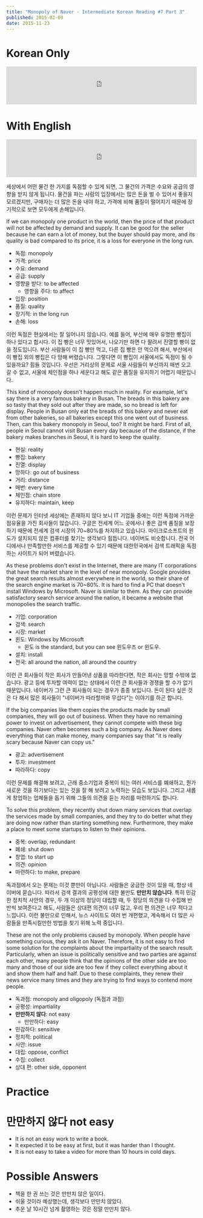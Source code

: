 ```yaml
---
title: "Monopoly of Naver - Intermediate Korean Reading #7 Part 3"
published: 2015-02-09
date: 2015-11-23
---
```


#  Korean Only

<iframe id="audio_iframe" src="https://www.podbean.com/media/player/it3z6-53ae16/initByJs/1/auto/1?skin=5" width="100%" height="100" frameborder="0" scrolling="no"></iframe>

#  With English

<iframe id="audio_iframe" src="https://www.podbean.com/media/player/7nhfi-53ae18/initByJs/1/auto/1?skin=5" width="100%" height="100" frameborder="0" scrolling="no"></iframe>

세상에서 어떤 물건 한 가지를 독점할 수 있게 되면, 그 물건의 가격은 수요와 공급의 영향을 받지 않게 됩니다. 물건을 파는 사람의 입장에서는 많은 돈을 벌 수 있어서 좋을지 모르겠지만, 구매자는 더 많은 돈을 내야 하고, 가격에 비해 품질이 떨어지기 때문에 장기적으로 보면 모두에게 손해입니다.

If we can monopoly one product in the world, then the price of that product will not be affected by demand and supply. It can be good for the seller because he can earn a lot of money, but the buyer should pay more, and its quality is bad compared to its price, it is a loss for everyone in the long run.

* 독점: monopoly
* 가격: price
* 수요: demand
* 공급: supply
* 영향을 받다: to be affected
	* 영향을 주다: to affect
* 입장: position
* 품질: quality
* 장기적: in the long run
* 손해: loss

이런 독점은 현실에서는 잘 일어나지 않습니다. 예를 들어, 부산에 매우 유명한 빵집이 하나 있다고 합시다. 이 집 빵은 너무 맛있어서, 나오기만 하면 다 팔려서 진열할 빵이 없을 정도입니다. 부산 사람들이 이 집 빵만 먹고, 다른 집 빵은 안 먹으려 해서, 부산에서 이 빵집 외의 빵집은 다 망해 버렸습니다. 그렇다면 이 빵집이 서울에서도 독점이 될 수 있을까요? 힘들 것입니다. 우선은 거리상의 문제로 서울 사람들이 부산까지 매번 오고 갈 수 없고, 서울에 체인점을 하나 세운다고 해도 같은 품질을 유지하기 어렵기 때문입니다.

This kind of monopoly doesn't happen much in reality. For example, let's say there is a very famous bakery in Busan. The breads in this bakery are so tasty that they sold out after they are made, so no bread is left for display. People in Busan only eat the breads of this bakery and never eat from other bakeries, so all bakeries except this one went out of business. Then, can this bakery monopoly in Seoul, too? It might be hard. First of all, people in Seoul cannot visit Busan every day because of the distance, if the bakery makes branches in Seoul, it is hard to keep the quality.

* 현실: reality
* 빵집: bakery
* 진열: display
* 망하다: go out of business
* 거리: distance
* 매번: every time
* 체인점: chain store
* 유지하다: maintain, keep

이런 문제가 인터넷 세상에는 존재하지 않다 보니 IT 기업들 중에는 이런 독점에 가까운 점유율을 가진 회사들이 많습니다. 구글은 전세계 어느 곳에서나 좋은 검색 품질을 보장하기 때문에 전세계 검색 시장의 70~80%를 차지하고 있습니다. 마이크로소프트의 윈도가 설치되지 않은 컴퓨터를 찾기는 생각보다 힘듭니다. 네이버도 비슷합니다. 전국 어디에서나 만족할만한 서비스를 제공할 수 있기 때문에 대한민국에서 검색 트래픽을 독점하는 사이트가 되어 버렸습니다.

As these problems don't exist in the Internet, there are many IT corporations that have the market share in the level of near monopoly. Google provides the great search results almost everywhere in the world, so their share of the search engine market is 70~80%. It is hard to find a PC that doesn't install Windows by Microsoft. Naver is similar to them. As they can provide satisfactory search service around the nation, it became a website that monopolies the search traffic.

* 기업: corporation
* 검색: search
* 시장: market
* 윈도: Windows by Microsoft
	* 윈도 is the standard, but you can see 윈도우즈 or 윈도우.
* 설치: install
* 전국: all around the nation, all around the country

이런 큰 회사들이 작은 회사가 만들어낸 상품을 따라한다면, 작은 회사는 망할 수밖에 없습니다. 광고 등에 투자할 여력이 없는 상태에서 이런 큰 회사들과 경쟁을 할 수가 없기 때문입니다. 네이버가 그런 큰 회사들이 되는 경우가 종종 보입니다. 돈이 된다 싶은 것은 다 해서 많은 회사들이 "네이버가 따라할까봐 무섭다"는 이야기를 하곤 합니다.

If the big companies like them copies the products made by small companies, they will go out of business. When they have no remaining power to invest on advertisement, they cannot compete with these big companies. Naver often becomes such a big company. As Naver does everything that can make money, many companies say that "it is really scary because Naver can copy us."

* 광고: advertisement
* 투자: investment
* 따라하다: copy

이런 문제를 해결해 보려고, 근래 중소기업과 중복이 되는 여러 서비스를 폐쇄하고, 뭔가 새로운 것을 하기보다는 있는 것을 잘 해 보려고 노력하는 모습도 보입니다. 그리고 새롭게 창업하는 업체들을 돕기 위해 그들의 의견을 듣는 자리를 마련하기도 합니다.

To solve this problem, they recently shut down many services that overlap the services made by small companies, and they try to do better what they are doing now rather than starting something new. Furthermore, they make a place to meet some startups to listen to their opinions.

* 중복: overlap, redundant
* 폐쇄: shut down
* 창업: to start up
* 의견: opinion
* 마련하다: to make, prepare

독과점에서 오는 문제는 이것 뿐만이 아닙니다. 사람들은 궁금한 것이 있을 때, 항상 네이버에 묻습니다. 따라서 검색 결과의 공평성에 대한 불만도 <span style="color: # ff0000;"><strong>만만치 않습니다</strong></span>. 특히 민감한 정치적 사안의 경우, 두 개 이상의 정당이 대립할 때, 두 정당의 의견을 다 수집해 반반씩 보여준다고 해도, 사람들은 상대편 의견이 너무 많고, 우리 편 의견은 너무 적다고 느낍니다. 이런 불만으로 인해서, 뉴스 사이트도 여러 번 개편했고, 계속해서 더 많은 사람들을 만족시킬만한 방법을 찾기 위해 노력 중입니다.

These are not the only problems caused by monopoly. When people have something curious, they ask it on Naver. Therefore, it is not easy to find some solution for the complaints about the impartiality of the search result. Particularly, when an issue is politically sensitive and two parties are against each other, many people think that the opinions of the other side are too many and those of our side are too few if they collect everything about it and show them half and half. Due to these complaints, they renew their news service many times and they are trying to find ways to contend more people.

* 독과점: monopoly and oligopoly (독점과 과점)
* 공평성: impartiality
* <span style="color: # ff0000;"><strong>만만하지 않다</strong></span>: not easy
	* 만만하다: easy
* 민감하다: sensitive
* 정치적: political
* 사안: issue
* 대립: oppose, conflict
* 수집: collect
* 상대 편: other side, opponent


#  Practice


#  만만하지 않다 not easy


* It is not an easy work to write a book.
* It expected it to be easy at first, but it was harder than I thought.
* It is not easy to take a video for more than 10 hours in cold days.


#  Possible Answers


* 책을 한 권 쓰는 것은 만만치 않은 일이다.
* 쉬울 것이라 예상했는데, 생각보다 만만치 않았다.
* 추운 날 10시간 넘게 촬영하는 것은 정말 만만치 않다.

&nbsp;